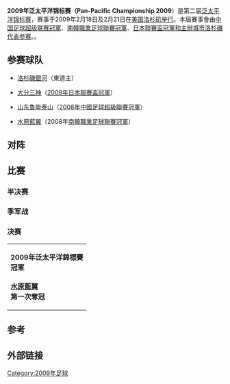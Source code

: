 **2009年泛太平洋锦标赛（Pan-Pacific Championship
2009**）是第二届[泛太平洋锦标赛](../Page/泛太平洋锦标赛.md "wikilink")，赛事于2009年2月18日及2月21日在[美国](../Page/美国.md "wikilink")[洛杉矶举行](../Page/洛杉矶.md "wikilink")。本屆賽事會由[中国足球超级联赛冠軍](https://zh.wikipedia.org/wiki/中国足球超级联赛 "wikilink")、[南韓職業足球聯賽冠軍](https://zh.wikipedia.org/wiki/南韓職業足球聯賽 "wikilink")、[日本聯賽盃冠軍和主辦城市](../Page/日本聯賽盃.md "wikilink")[洛杉磯代表参赛](https://zh.wikipedia.org/wiki/洛杉磯 "wikilink")。。

## 参赛球队

  - [洛杉磯銀河](../Page/洛杉磯銀河.md "wikilink")（東道主）

  - [大分三神](../Page/大分三神.md "wikilink")（[2008年日本聯賽盃冠軍](https://zh.wikipedia.org/wiki/2008年日本職業足球聯賽#聯賽盃 "wikilink")）

  - [山东鲁能泰山](https://zh.wikipedia.org/wiki/山东鲁能泰山 "wikilink")（[2008年中國足球超級聯賽冠軍](https://zh.wikipedia.org/wiki/2008年中國足球超級聯賽 "wikilink")）

  - [水原藍翼](https://zh.wikipedia.org/wiki/水原三星蓝翼 "wikilink")（2008年[南韓職業足球聯賽冠軍](https://zh.wikipedia.org/wiki/南韓職業足球聯賽 "wikilink")）

## 对阵

## 比赛

### 半决赛

### 季军战

### 决赛

<table>
<tbody>
<tr class="odd">
<td><p><strong>2009年泛太平洋錦標賽<br />
冠軍</strong><br />
<br />
<strong><a href="https://zh.wikipedia.org/wiki/水原三星藍翼" title="wikilink">水原藍翼</a></strong><br />
<strong>第一次奪冠</strong></p></td>
</tr>
</tbody>
</table>

## 参考

<references/>

## 外部链接

[Category:2009年足球](https://zh.wikipedia.org/wiki/Category:2009年足球 "wikilink")
